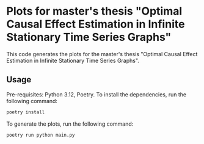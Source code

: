 # Plots for master's thesis "Optimal Causal Effect Estimation in Infinite Stationary Time Series Graphs"

This code generates the plots for the master's thesis "Optimal Causal Effect Estimation in Infinite Stationary Time Series Graphs".

## Usage
Pre-requisites: Python 3.12, Poetry.
To install the dependencies, run the following command:
```bash
poetry install
```

To generate the plots, run the following command:
```bash
poetry run python main.py
```